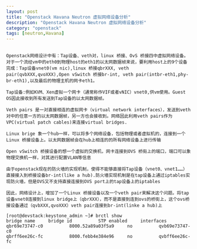 ```yaml
---
layout: post
title: "Openstack Havana Neutron 虚拟网络设备分析"
description: "Openstack Havana Neutron 虚拟网络设备分析"
category: "openstack"
tags: [neutron,Havana]
---
```


<pre><code>
Openstack网络设计中有：Tap设备、veth对，linux 桥接、OvS 桥接四中虚拟网络设备。对于一个流经vm中的eth0到物理host的eth1的以太网数据帧来说，要利用host上的9个设备完成：Tap设备vnet0(vm nic),linux 桥接qbrXXX, veth pair(qvbXXX,qvoXXX),Open vSwitch 桥接br-int, veth pair(intbr-eth1,phy-br-eth1),以及最后的物理主机的网卡eth1。

Tap设备:例如KVM、Xen虚拟一个网卡（通常称作VIF或者vNIC）vnet0,供vm使用。Guest OS因此接收到所有发送到Tap设备的以太网数据帧。

Veth pairs 是一对直接相连的虚拟网卡（virtual network interfaces），发送到veth对中的任意一方的以太网数据帧，另一方也会接收到。网络因此利用veth pairs作为VPC(virtual patch cables)来连接virtual bridges.

Linux brige 象一个hub一样，可以将多个网络设备，包括物理或者虚拟机的，连接到一个Linux 桥接设备上。以太网数据帧会在hub上相连的的所有网络设备上进行传输

Open vSwitch 桥接设备的想一个虚拟的交换机，网卡连接到OVS 桥街上的端口，端口可以象物理交换机一样，对其进行配置VLAN等信息

由于openstack现在的防火墙的实现机制，使得不能够直接将Tap设备（vnet0、vnet1……）直接接入到桥接设备br-int(like a hub).防火墙实现机制是在tap设备上通过iptables实现防火墙，但是OVS又不支持直接连接到OVS port上的tap设备上的iptables

因此，网络设计上，增加了一个Linux 桥接设备以及一个veth pair来解决这个问题。将tap设备vnet0连接到linux bridge上（qbrXXX），而不是直接到连到ovs的桥街上，这个ovs桥接设备通过（qvbXXX,qvoXXX）veth pair连接到br-int(linke a hub)上

[root@devstack:keystone_admin ~]# brctl show
bridge name     bridge id          STP enabled     interfaces
qbr69e73747-c0          8000.52a89a03f5a9     no          qvb69e73747-c0
qbrff6ee26c-fc          8000.febb4e384e96     no          qvbff6ee26c-fc
</code></pre>
